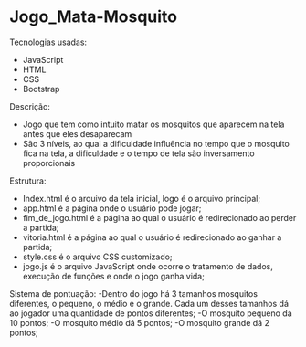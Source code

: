 # Jogo_Mata-Mosquito

Tecnologias usadas:
  - JavaScript
  - HTML
  - CSS
  - Bootstrap
  
Descrição:
  - Jogo que tem como intuito matar os mosquitos que aparecem na tela antes que eles desaparecam
  - São 3 níveis, ao qual a dificuldade influência no tempo que o mosquito fica na tela, a dificuldade e o tempo de tela são inversamento proporcionais


Estrutura:
  - Index.html é o arquivo da tela inicial, logo é o arquivo principal;
  - app.html é a página onde o usuário pode jogar;
  - fim_de_jogo.html é a página ao qual o usuário é redirecionado ao perder a partida;
  - vitoria.html é a página ao qual o usuário é redirecionado ao ganhar a partida;
  - style.css é o arquivo CSS customizado;
  - jogo.js é o arquivo JavaScript onde ocorre o tratamento de dados, execução de funções e onde o jogo ganha vida;
  
  
  Sistema de pontuação:
    -Dentro do jogo há 3 tamanhos mosquitos diferentes, o pequeno, o médio e o grande. Cada um desses tamanhos dá ao jogador uma quantidade de pontos diferentes;
      -O mosquito pequeno dá 10 pontos;
      -O mosquito médio dá 5 pontos;
      -O mosquito grande dá 2 pontos;
